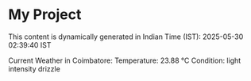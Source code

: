 # My Project

This content is dynamically generated in Indian Time (IST): 2025-05-30 02:39:40 IST


Current Weather in Coimbatore:
Temperature: 23.88 °C
Condition: light intensity drizzle
